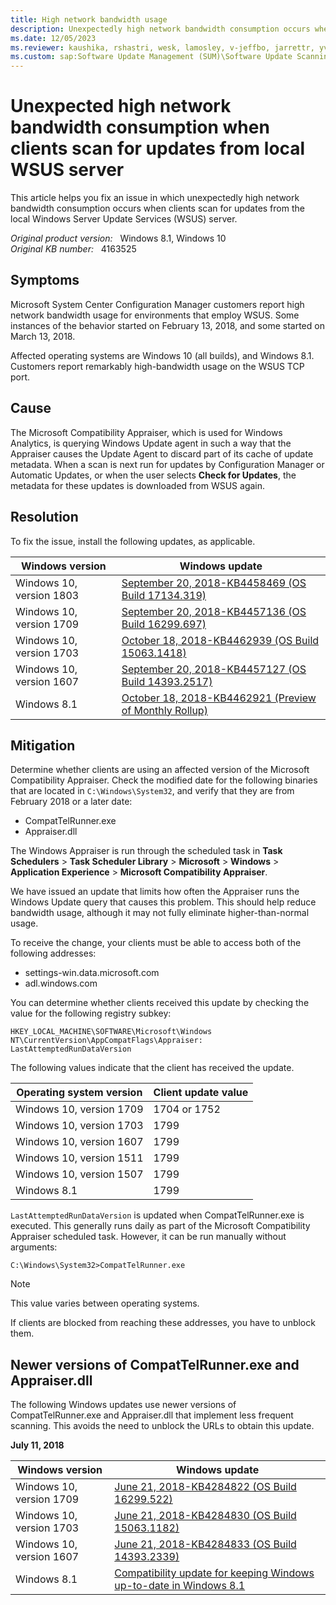 ```yaml
---
title: High network bandwidth usage
description: Unexpectedly high network bandwidth consumption occurs when clients scan for updates from the local Windows Server Update Services server.
ms.date: 12/05/2023
ms.reviewer: kaushika, rshastri, wesk, lamosley, v-jeffbo, jarrettr, yvetteo, brianhun
ms.custom: sap:Software Update Management (SUM)\Software Update Scanning
---
```

# Unexpected high network bandwidth consumption when clients scan for updates from local WSUS server

This article helps you fix an issue in which unexpectedly high network bandwidth consumption occurs when clients scan for updates from the local Windows Server Update Services (WSUS) server.

_Original product version:_ &nbsp; Windows 8.1, Windows 10  
_Original KB number:_ &nbsp; 4163525

## Symptoms

Microsoft System Center Configuration Manager customers report high network bandwidth usage for environments that employ WSUS. Some instances of the behavior started on February 13, 2018, and some started on March 13, 2018.

Affected operating systems are Windows 10 (all builds), and Windows 8.1. Customers report remarkably high-bandwidth usage on the WSUS TCP port.

## Cause

The Microsoft Compatibility Appraiser, which is used for Windows Analytics, is querying Windows Update agent in such a way that the Appraiser causes the Update Agent to discard part of its cache of update metadata. When a scan is next run for updates by Configuration Manager or Automatic Updates, or when the user selects **Check for Updates**, the metadata for these updates is downloaded from WSUS again.

## Resolution

To fix the issue, install the following updates, as applicable.

|Windows version| Windows update |
|---|---|
|Windows 10, version 1803| [September 20, 2018-KB4458469 (OS Build 17134.319)](https://support.microsoft.com/help/4458469) |
|Windows 10, version 1709| [September 20, 2018-KB4457136 (OS Build 16299.697)](https://support.microsoft.com/help/4457136) |
|Windows 10, version 1703| [October 18, 2018-KB4462939 (OS Build 15063.1418)](https://support.microsoft.com/help/4462939) |
|Windows 10, version 1607| [September 20, 2018-KB4457127 (OS Build 14393.2517)](https://support.microsoft.com/help/4457127) |
|Windows 8.1| [October 18, 2018-KB4462921 (Preview of Monthly Rollup)](https://support.microsoft.com/help/4462921) |
  
## Mitigation

Determine whether clients are using an affected version of the Microsoft Compatibility Appraiser. Check the modified date for the following binaries that are located in `C:\Windows\System32`, and verify that they are from February 2018 or a later date:

- CompatTelRunner.exe
- Appraiser.dll

The Windows Appraiser is run through the scheduled task in **Task Schedulers** > **Task Scheduler Library** > **Microsoft** > **Windows** > **Application Experience** > **Microsoft Compatibility Appraiser**.

We have issued an update that limits how often the Appraiser runs the Windows Update query that causes this problem. This should help reduce bandwidth usage, although it may not fully eliminate higher-than-normal usage.

To receive the change, your clients must be able to access both of the following addresses:

- settings-win.data.microsoft.com
- adl.windows.com

You can determine whether clients received this update by checking the value for the following registry subkey:

`HKEY_LOCAL_MACHINE\SOFTWARE\Microsoft\Windows NT\CurrentVersion\AppCompatFlags\Appraiser: LastAttemptedRunDataVersion`

The following values indicate that the client has received the update.

|Operating system version|Client update value|
|---|---|
|Windows 10, version 1709|1704 or 1752|
|Windows 10, version 1703|1799|
|Windows 10, version 1607|1799|
|Windows 10, version 1511|1799|
|Windows 10, version 1507|1799|
|Windows 8.1|1799|
  
`LastAttemptedRunDataVersion` is updated when CompatTelRunner.exe is executed. This generally runs daily as part of the Microsoft Compatibility Appraiser scheduled task. However, it can be run manually without arguments:

```console
C:\Windows\System32>CompatTelRunner.exe
```

> [!NOTE]
> This value varies between operating systems.

If clients are blocked from reaching these addresses, you have to unblock them.

## Newer versions of CompatTelRunner.exe and Appraiser.dll

The following Windows updates use newer versions of CompatTelRunner.exe and Appraiser.dll that implement less frequent scanning. This avoids the need to unblock the URLs to obtain this update.

**July 11, 2018**

| Windows version| Windows update |
|---|---|
|Windows 10, version 1709| [June 21, 2018-KB4284822 (OS Build 16299.522)](https://support.microsoft.com/help/4284822) |
|Windows 10, version 1703| [June 21, 2018-KB4284830 (OS Build 15063.1182)](https://support.microsoft.com/help/4284830) |
|Windows 10, version 1607| [June 21, 2018-KB4284833 (OS Build 14393.2339)](https://support.microsoft.com/help/4284833) |
|Windows 8.1| [Compatibility update for keeping Windows up-to-date in Windows 8.1](https://support.microsoft.com/help/2976978) |
  
